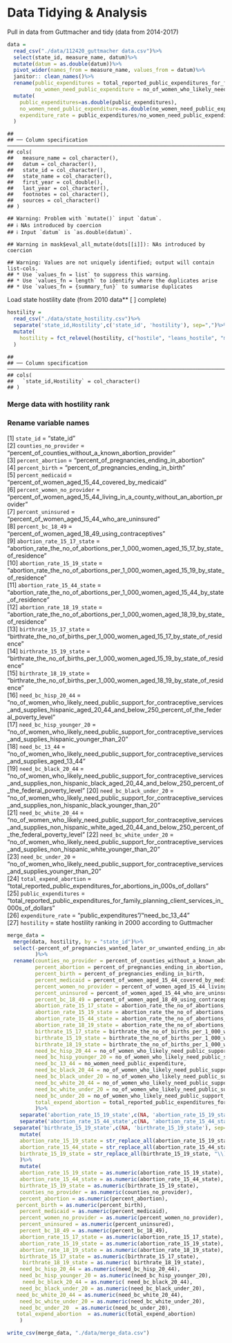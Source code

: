 Data Tidying & Analysis
================

Pull in data from Guttmacher and tidy (data from 2014-2017)

``` r
data = 
  read_csv("./data/112420_guttmacher data.csv")%>%
  select(state_id, measure_name, datum)%>%
  mutate(datum = as.double(datum))%>%
  pivot_wider(names_from = measure_name, values_from = datum)%>%
  janitor:: clean_names()%>%
  rename(public_expenditures = total_reported_public_expenditures_for_family_planning_client_services_in_000s_of_dollars,
         no_women_need_public_expenditure = no_of_women_who_likely_need_public_support_for_contraceptive_services_and_supplies_aged_13_44)%>%
  mutate(
    public_expenditures=as.double(public_expenditures),
    no_women_need_public_expenditure=as.double(no_women_need_public_expenditure),
    expenditure_rate = public_expenditures/no_women_need_public_expenditure
  )                                                                                #create expenditure_rate variable
```

    ## 
    ## ── Column specification ────────────────────────────────────────────────────────────────────────────────────────────────────────────
    ## cols(
    ##   measure_name = col_character(),
    ##   datum = col_character(),
    ##   state_id = col_character(),
    ##   state_name = col_character(),
    ##   first_year = col_double(),
    ##   last_year = col_character(),
    ##   footnotes = col_character(),
    ##   sources = col_character()
    ## )

    ## Warning: Problem with `mutate()` input `datum`.
    ## ℹ NAs introduced by coercion
    ## ℹ Input `datum` is `as.double(datum)`.

    ## Warning in mask$eval_all_mutate(dots[[i]]): NAs introduced by coercion

    ## Warning: Values are not uniquely identified; output will contain list-cols.
    ## * Use `values_fn = list` to suppress this warning.
    ## * Use `values_fn = length` to identify where the duplicates arise
    ## * Use `values_fn = {summary_fun}` to summarise duplicates

Load state hostility date (from 2010 data\*\* \[ \] complete)

``` r
hostility =
  read_csv("./data/state_hostility.csv")%>%
  separate('state_id,Hostility',c('state_id', 'hostility'), sep=",")%>%
  mutate(
    hostility = fct_relevel(hostility, c("hostile", "leans_hostile", "middle_ground", "leans_supportive", "supportive"))
  )
```

    ## 
    ## ── Column specification ────────────────────────────────────────────────────────────────────────────────────────────────────────────
    ## cols(
    ##   `state_id,Hostility` = col_character()
    ## )

### Merge data with hostility rank

### Rename variable names

\[1\] `state_id` = “state\_id”  
\[2\] `counties_no_provider` =
“percent\_of\_counties\_without\_a\_known\_abortion\_provider”  
\[3\] `percent_abortion` =
“percent\_of\_pregnancies\_ending\_in\_abortion”  
\[4\] `percent_birth` = “percent\_of\_pregnancies\_ending\_in\_birth”  
\[5\] `percent_medicaid` =
“percent\_of\_women\_aged\_15\_44\_covered\_by\_medicaid”  
\[6\] `percent_women_no_provider` =
“percent\_of\_women\_aged\_15\_44\_living\_in\_a\_county\_without\_an\_abortion\_provider”  
\[7\] `percent_uninsured` =
“percent\_of\_women\_aged\_15\_44\_who\_are\_uninsured”  
\[8\] `percent_bc_18_49` =
“percent\_of\_women\_aged\_18\_49\_using\_contraceptives”  
\[9\] `abortion_rate_15_17_state` =
“abortion\_rate\_the\_no\_of\_abortions\_per\_1\_000\_women\_aged\_15\_17\_by\_state\_of\_residence”  
\[10\] `abortion_rate_15_19_state` =
“abortion\_rate\_the\_no\_of\_abortions\_per\_1\_000\_women\_aged\_15\_19\_by\_state\_of\_residence”  
\[11\] `abortion_rate_15_44_state` =
“abortion\_rate\_the\_no\_of\_abortions\_per\_1\_000\_women\_aged\_15\_44\_by\_state\_of\_residence”  
\[12\] `abortion_rate_18_19_state` =
“abortion\_rate\_the\_no\_of\_abortions\_per\_1\_000\_women\_aged\_18\_19\_by\_state\_of\_residence”  
\[13\] `birthrate_15_17_state` =
“birthrate\_the\_no\_of\_births\_per\_1\_000\_women\_aged\_15\_17\_by\_state\_of\_residence”  
\[14\] `birthrate_15_19_state` =
“birthrate\_the\_no\_of\_births\_per\_1\_000\_women\_aged\_15\_19\_by\_state\_of\_residence”  
\[15\] `birthrate_18_19_state` =
“birthrate\_the\_no\_of\_births\_per\_1\_000\_women\_aged\_18\_19\_by\_state\_of\_residence”  
\[16\] `need_bc_hisp_20_44` =
“no\_of\_women\_who\_likely\_need\_public\_support\_for\_contraceptive\_services\_and\_supplies\_hispanic\_aged\_20\_44\_and\_below\_250\_percent\_of\_the\_federal\_poverty\_level”  
\[17\] `need_bc_hisp_younger_20` =
“no\_of\_women\_who\_likely\_need\_public\_support\_for\_contraceptive\_services\_and\_supplies\_hispanic\_younger\_than\_20”  
\[18\] `need_bc_13_44` =
“no\_of\_women\_who\_likely\_need\_public\_support\_for\_contraceptive\_services\_and\_supplies\_aged\_13\_44”  
\[19\] `need_bc_black_20_44` =
“no\_of\_women\_who\_likely\_need\_public\_support\_for\_contraceptive\_services\_and\_supplies\_non\_hispanic\_black\_aged\_20\_44\_and\_below\_250\_percent\_of\_the\_federal\_poverty\_level”
\[20\] `need_bc_black_under_20` =
“no\_of\_women\_who\_likely\_need\_public\_support\_for\_contraceptive\_services\_and\_supplies\_non\_hispanic\_black\_younger\_than\_20”  
\[21\] `need_bc_white_20_44` =
“no\_of\_women\_who\_likely\_need\_public\_support\_for\_contraceptive\_services\_and\_supplies\_non\_hispanic\_white\_aged\_20\_44\_and\_below\_250\_percent\_of\_the\_federal\_poverty\_level”
\[22\] `need_bc_white_under_20` =
“no\_of\_women\_who\_likely\_need\_public\_support\_for\_contraceptive\_services\_and\_supplies\_non\_hispanic\_white\_younger\_than\_20”  
\[23\] `need_bc_under_20` =
“no\_of\_women\_who\_likely\_need\_public\_support\_for\_contraceptive\_services\_and\_supplies\_younger\_than\_20”  
\[24\] `total_expend_abortion` =
“total\_reported\_public\_expenditures\_for\_abortions\_in\_000s\_of\_dollars”  
\[25\] `public_expenditures` =
“total\_reported\_public\_expenditures\_for\_family\_planning\_client\_services\_in\_000s\_of\_dollars”  
\[26\] `expenditure_rate` = “public\_expenditures”/“need\_bc\_13\_44”  
\[27\] `hostility` = state hostility ranking in 2000 according to
Guttmacher

``` r
merge_data = 
  merge(data, hostility, by = "state_id")%>%
  select(-percent_of_pregnancies_wanted_later_or_unwanted_ending_in_abortion, -percent_of_pregnancies_wanted_later_or_unwanted_ending_in_birth
         )%>%
  rename(counties_no_provider = percent_of_counties_without_a_known_abortion_provider,
         percent_abortion = percent_of_pregnancies_ending_in_abortion,
         percent_birth = percent_of_pregnancies_ending_in_birth, 
         percent_medicaid = percent_of_women_aged_15_44_covered_by_medicaid,
         percent_women_no_provider = percent_of_women_aged_15_44_living_in_a_county_without_an_abortion_provider, 
         percent_uninsured = percent_of_women_aged_15_44_who_are_uninsured,
         percent_bc_18_49 = percent_of_women_aged_18_49_using_contraceptives,
         abortion_rate_15_17_state = abortion_rate_the_no_of_abortions_per_1_000_women_aged_15_17_by_state_of_residence,
         abortion_rate_15_19_state = abortion_rate_the_no_of_abortions_per_1_000_women_aged_15_19_by_state_of_residence,
         abortion_rate_15_44_state = abortion_rate_the_no_of_abortions_per_1_000_women_aged_15_44_by_state_of_residence,
         abortion_rate_18_19_state = abortion_rate_the_no_of_abortions_per_1_000_women_aged_18_19_by_state_of_residence,
         birthrate_15_17_state = birthrate_the_no_of_births_per_1_000_women_aged_15_17_by_state_of_residence,
         birthrate_15_19_state = birthrate_the_no_of_births_per_1_000_women_aged_15_19_by_state_of_residence,
         birthrate_18_19_state = birthrate_the_no_of_births_per_1_000_women_aged_18_19_by_state_of_residence,
         need_bc_hisp_20_44 = no_of_women_who_likely_need_public_support_for_contraceptive_services_and_supplies_hispanic_aged_20_44_and_below_250_percent_of_the_federal_poverty_level,
         need_bc_hisp_younger_20 = no_of_women_who_likely_need_public_support_for_contraceptive_services_and_supplies_hispanic_younger_than_20,
         need_bc_13_44 = no_women_need_public_expenditure,
         need_bc_black_20_44 = no_of_women_who_likely_need_public_support_for_contraceptive_services_and_supplies_non_hispanic_black_aged_20_44_and_below_250_percent_of_the_federal_poverty_level,
         need_bc_black_under_20 = no_of_women_who_likely_need_public_support_for_contraceptive_services_and_supplies_non_hispanic_black_younger_than_20, 
         need_bc_white_20_44 = no_of_women_who_likely_need_public_support_for_contraceptive_services_and_supplies_non_hispanic_white_aged_20_44_and_below_250_percent_of_the_federal_poverty_level,
         need_bc_white_under_20 = no_of_women_who_likely_need_public_support_for_contraceptive_services_and_supplies_non_hispanic_white_younger_than_20, 
         need_bc_under_20 = no_of_women_who_likely_need_public_support_for_contraceptive_services_and_supplies_younger_than_20,
         total_expend_abortion = total_reported_public_expenditures_for_abortions_in_000s_of_dollars
         )%>%
    separate('abortion_rate_15_19_state',c(NA, 'abortion_rate_15_19_state'), sep=",")%>%
    separate('abortion_rate_15_44_state',c(NA, 'abortion_rate_15_44_state'), sep=",")%>% 
  separate('birthrate_15_19_state',c(NA, 'birthrate_15_19_state'), sep=",")%>%
    mutate(
    abortion_rate_15_19_state = str_replace_all(abortion_rate_15_19_state, "\\)", ""),
    abortion_rate_15_44_state = str_replace_all(abortion_rate_15_44_state, "\\)", ""),
    birthrate_15_19_state = str_replace_all(birthrate_15_19_state, "\\)", "")
    )%>%
    mutate(
    abortion_rate_15_19_state = as.numeric(abortion_rate_15_19_state),
    abortion_rate_15_44_state = as.numeric(abortion_rate_15_44_state),
    birthrate_15_19_state = as.numeric(birthrate_15_19_state),
    counties_no_provider = as.numeric(counties_no_provider),
    percent_abortion = as.numeric(percent_abortion),
   percent_birth = as.numeric(percent_birth),
    percent_medicaid = as.numeric(percent_medicaid),
    percent_women_no_provider = as.numeric(percent_women_no_provider),
    percent_uninsured = as.numeric(percent_uninsured),
    percent_bc_18_49 = as.numeric(percent_bc_18_49),
    abortion_rate_15_17_state = as.numeric(abortion_rate_15_17_state),
    abortion_rate_15_19_state = as.numeric(abortion_rate_15_19_state),
    abortion_rate_18_19_state = as.numeric(abortion_rate_18_19_state),
    birthrate_15_17_state = as.numeric(birthrate_15_17_state),
     birthrate_18_19_state = as.numeric( birthrate_18_19_state),
    need_bc_hisp_20_44 = as.numeric(need_bc_hisp_20_44),
    need_bc_hisp_younger_20 = as.numeric(need_bc_hisp_younger_20),
     need_bc_black_20_44 = as.numeric( need_bc_black_20_44),
    need_bc_black_under_20 = as.numeric(need_bc_black_under_20),
   need_bc_white_20_44 = as.numeric(need_bc_white_20_44),
    need_bc_white_under_20 = as.numeric(need_bc_white_under_20),
    need_bc_under_20  = as.numeric(need_bc_under_20),
   total_expend_abortion  = as.numeric(total_expend_abortion)
    )
```

``` r
write_csv(merge_data, "./data/merge_data.csv")
```
